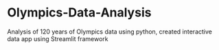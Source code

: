 # Olympics-Data-Analysis
Analysis of 120 years of Olympics data using python, created interactive data app using Streamlit framework
